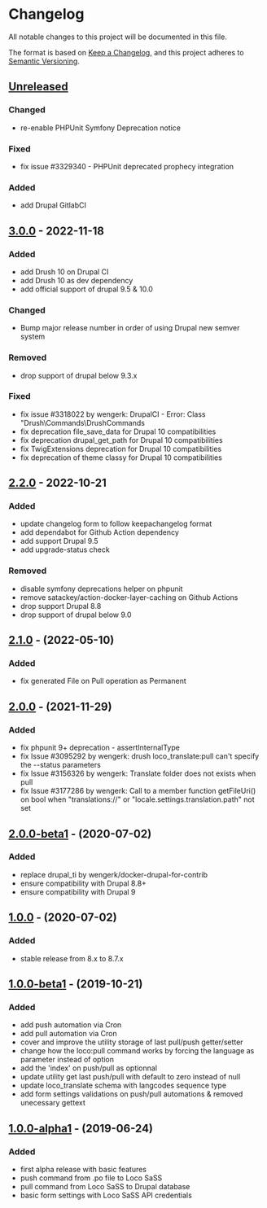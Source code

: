 # Changelog
All notable changes to this project will be documented in this file.

The format is based on [Keep a Changelog](https://keepachangelog.com/en/1.0.0/),
and this project adheres to [Semantic Versioning](https://semver.org/spec/v2.0.0.html).

## [Unreleased]
### Changed
- re-enable PHPUnit Symfony Deprecation notice

### Fixed
- fix issue #3329340 - PHPUnit deprecated prophecy integration

### Added
- add Drupal GitlabCI

## [3.0.0] - 2022-11-18
### Added
- add Drush 10 on Drupal CI
- add Drush 10 as dev dependency
- add official support of drupal 9.5 & 10.0

### Changed
- Bump major release number in order of using Drupal new semver system

### Removed
- drop support of drupal below 9.3.x

### Fixed
- fix issue #3318022 by wengerk: DrupalCI - Error: Class "Drush\Commands\DrushCommands
- fix deprecation file_save_data for Drupal 10 compatibilities
- fix deprecation drupal_get_path for Drupal 10 compatibilities
- fix TwigExtensions deprecation for Drupal 10 compatibilities
- fix deprecation of theme classy for Drupal 10 compatibilities

## [2.2.0] - 2022-10-21
### Added
- update changelog form to follow keepachangelog format
- add dependabot for Github Action dependency
- add support Drupal 9.5
- add upgrade-status check

### Removed
- disable symfony deprecations helper on phpunit
- remove satackey/action-docker-layer-caching on Github Actions
- drop support Drupal 8.8
- drop support of drupal below 9.0

## [2.1.0] - (2022-05-10)
### Added
- fix generated File on Pull operation as Permanent

## [2.0.0] - (2021-11-29)
### Added
- fix phpunit 9+ deprecation - assertInternalType
- fix Issue #3095292 by wengerk: drush loco_translate:pull can't specify the --status parameters
- fix Issue #3156326 by wengerk: Translate folder does not exists when pull
- fix Issue #3177286 by wengerk: Call to a member function getFileUri() on bool when "translations://" or "locale.settings.translation.path" not set

## [2.0.0-beta1] - (2020-07-02)
### Added
- replace drupal_ti by wengerk/docker-drupal-for-contrib
- ensure compatibility with Drupal 8.8+
- ensure compatibility with Drupal 9

## [1.0.0] - (2020-07-02)
### Added
- stable release from 8.x to 8.7.x

## [1.0.0-beta1] - (2019-10-21)
### Added
- add push automation via Cron
- add pull automation via Cron
- cover and improve the utility storage of last pull/push getter/setter
- change how the loco:pull command works by forcing the language as parameter instead of option
- add the 'index' on push/pull as optionnal
- update utility get last push/pull with default to zero instead of null
- update loco_translate schema with langcodes sequence type
- add form settings validations on push/pull automations & removed unecessary gettext

## [1.0.0-alpha1] - (2019-06-24)
### Added
- first alpha release with basic features
- push command from .po file to Loco SaSS
- pull command from Loco SaSS to Drupal database
- basic form settings with Loco SaSS API credentials

[Unreleased]: https://github.com/antistatique/drupal-loco-translate/compare/3.0.0...HEAD
[3.0.0]: https://github.com/antistatique/drupal-loco-translate/compare/8.x-2.2...3.0.0
[2.2.0]: https://github.com/antistatique/drupal-loco-translate/compare/8.x-2.1...8.x-2.2
[2.1.0]: https://github.com/antistatique/drupal-loco-translate/compare/8.x-2.0...8.x-2.1
[2.0.0]: https://github.com/antistatique/drupal-loco-translate/compare/8.x-2.0-beta1...8.x-2.0
[2.0.0-beta1]: https://github.com/antistatique/drupal-loco-translate/compare/8.x-1.0...8.x-2.0-beta1
[1.0.0]: https://github.com/antistatique/drupal-loco-translate/compare/8.x-1.0-beta1...8.x-1.0
[1.0.0-beta1]: https://github.com/antistatique/drupal-loco-translate/compare/8.x-1.0-alpha1...8.x-1.0-beta1
[1.0.0-alpha1]: https://github.com/antistatique/drupal-loco-translate/releases/tag/8.x-1.0-alpha1
